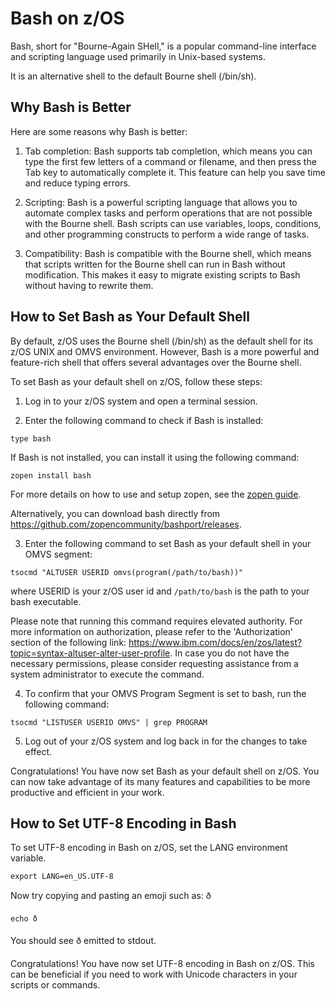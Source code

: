 # Bash on z/OS

Bash, short for "Bourne-Again SHell," is a popular command-line interface and scripting language used primarily in Unix-based systems.

It is an alternative shell to the default Bourne shell (/bin/sh).

## Why Bash is Better

Here are some reasons why Bash is better:

1. Tab completion: Bash supports tab completion, which means you can type the first few letters of a command or filename, and then press the Tab key to automatically complete it. This feature can help you save time and reduce typing errors.

2. Scripting: Bash is a powerful scripting language that allows you to automate complex tasks and perform operations that are not possible with the Bourne shell. Bash scripts can use variables, loops, conditions, and other programming constructs to perform a wide range of tasks.

3. Compatibility: Bash is compatible with the Bourne shell, which means that scripts written for the Bourne shell can run in Bash without modification. This makes it easy to migrate existing scripts to Bash without having to rewrite them.

## How to Set Bash as Your Default Shell

By default, z/OS uses the Bourne shell (/bin/sh) as the default shell for its z/OS UNIX and OMVS environment. However, Bash is a more powerful and feature-rich shell that offers several advantages over the Bourne shell.

To set Bash as your default shell on z/OS, follow these steps:

1. Log in to your z/OS system and open a terminal session.

2. Enter the following command to check if Bash is installed:

```
type bash
```

If Bash is not installed, you can install it using the following command:
```
zopen install bash
```
For more details on how to use and setup zopen, see the [zopen guide](/Guides/using).

Alternatively, you can download bash directly from https://github.com/zopencommunity/bashport/releases.

3. Enter the following command to set Bash as your default shell in your OMVS segment:
```
tsocmd "ALTUSER USERID omvs(program(/path/to/bash))"
```
where USERID is your z/OS user id and `/path/to/bash` is the path to your bash executable.

Please note that running this command requires elevated authority. For more information on authorization, please refer to the 'Authorization' section of the following link: https://www.ibm.com/docs/en/zos/latest?topic=syntax-altuser-alter-user-profile. In case you do not have the necessary permissions, please consider requesting assistance from a system administrator to execute the command.

4. To confirm that your OMVS Program Segment is set to bash, run the following command:
```
tsocmd "LISTUSER USERID OMVS" | grep PROGRAM
```

5. Log out of your z/OS system and log back in for the changes to take effect.

Congratulations! You have now set Bash as your default shell on z/OS. You can now take advantage of its many features and capabilities to be more productive and efficient in your work.

## How to Set UTF-8 Encoding in Bash

To set UTF-8 encoding in Bash on z/OS, set the LANG environment variable.

```
export LANG=en_US.UTF-8
```

Now try copying and pasting an emoji such as: ð
```
echo ð
```

You should see ð emitted to stdout.

Congratulations! You have now set UTF-8 encoding in Bash on z/OS. This can be beneficial if you need to work with Unicode characters in your scripts or commands.
